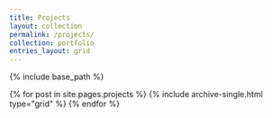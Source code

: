 ```yaml
---
title: Projects
layout: collection
permalink: /projects/
collection: portfolio
entries_layout: grid
---
```


{% include base_path %}

<div class="grid__wrapper">
  {% for post in site.pages.projects %}
    {% include archive-single.html type="grid" %}
  {% endfor %}
</div>
